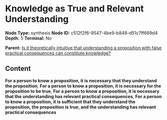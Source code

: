 # Knowledge as True and Relevant Understanding

**Node Type:** synthesis
**Node ID:** c512f2f6-9547-4be9-b848-d51c7ff669d4
**Depth:** 5
**Terminal:** No

**Parent:** [Is it theoretically intuitive that understanding a proposition with false practical consequences can constitute knowledge?](is-it-theoretically-intuitive-that-understanding-a-proposition-with-false-practical-consequences-can-constitute-knowledge-antithesis-08dd7106-5621-49b6-b6da-dcdece78e6cc.md)

## Content

**For a person to know a proposition, it is necessary that they understand the proposition**, **For a person to know a proposition, it is necessary for the proposition to be true**, **For a person to know a proposition, it is necessary that the understanding has relevant practical consequences**, **For a person to know a proposition, it is sufficient that they understand the proposition, the proposition is true, and the understanding has relevant practical consequences**
